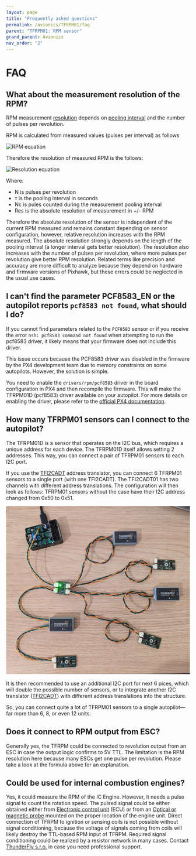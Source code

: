 ```yaml
---
layout: page
title: "Frequently asked questions"
permalink: /avionics/TFRPM01/faq
parent: "TFRPM01: RPM sensor"
grand_parent: Avionics
nav_order: "2"
---
```



# FAQ
## What about the measurement resolution of the RPM?

RPM measurement [resolution](https://en.wikipedia.org/wiki/Sensor#Resolution) depends on [pooling interval](https://docs.px4.io/main/en/advanced_config/parameter_reference.html#PCF8583_POOL) and the number of pulses per revolution.

RPM is calculated from measured values (pulses per interval) as follows

![RPM equation](https://latex.codecogs.com/png.image?\dpi{110}RPM=\frac{N_c60}{N\tau})

Therefore the resolution of measured RPM is the follows:

![Resolution equation](https://latex.codecogs.com/png.image?\dpi{110}Res=\frac{60}{N\tau})


Where:
  * N is pulses per revolution
  * τ is the pooling interval in seconds
  * Nc is pules counted during the measurement pooling interval
  * Res is the absolute resolution of measurement in +/- RPM

Therefore the absolute resolution of the sensor is independent of the current RPM measured and remains constant depending on sensor configuration, however, relative resolution increases with the RPM measured.  The absolute resolution strongly depends on the length of the pooling interval (a longer interval gets better resolution). The resolution also increases with the number of pulses per revolution, where more pulses per revolution give better RPM resolution. Related terms like precision and accuracy are more difficult to analyze because they depend on hardware and firmware versions of Pixhawk, but these errors could be neglected in the usual use cases.



## I can't find the parameter PCF8583_EN or the autopilot reports `pcf8583 not found`, what should I do?

If you cannot find parameters related to the `PCF8583` sensor or if you receive the error `nsh: pcf8583 command not found` when attempting to run the pcf8583 driver, it likely means that your firmware does not include this driver.

This issue occurs because the PCF8583 driver was disabled in the firmware by the PX4 development team due to memory constraints on some autopilots. However, the solution is simple.

You need to enable the `drivers/rpm/pcf8583` driver in the board configuration in PX4 and then recompile the firmware. This will make the TFRPM01D (pcf8583) driver available on your autopilot. For more details on enabling the driver, please refer to the [official PX4 documentation](https://docs.px4.io/main/en/peripherals/serial_configuration.html#configuration-parameter-missing-from-qgroundcontrol).


## How many TFRPM01 sensors can I connect to the autopilot?


The TFRPM01D is a sensor that operates on the I2C bus, which requires a unique address for each device. The TFRPM01D itself allows setting 2 addresses. This way, you can connect a pair of TFRPM01 sensors to each I2C port.

If you use the [TFI2CADT](../TFI2CADT01) address translator, you can connect 6 TFRPM01 sensors to a single port (with one TFI2CADT). The TFI2CADT01 has two channels with different address translations. The configuration will then look as follows: TFRPM01 sensors without the case have their I2C address changed from 0x50 to 0x51.

![](multiple_tfrpm.jpg)


It is then recommended to use an additional I2C port for next 6 pices, which will double the possible number of sensors, or to integrate another I2C translator ([TFI2CADT](../TFI2CADT01)) with different address translations into the structure.

So, you can connect quite a lot of TFRPM01 sensors to a single autopilot—far more than 6, 8, or even 12 units.


## Does it connect to RPM output from ESC?

Generally yes, the TFRPM could be connected to revolution output from an ESC in case the output logic confirms to 5V TTL.
The limitation is the RPM resolution here because many ESCs get one pulse per revolution. Please take a look at the formula above for an explanation.

## Could be used for internal combustion engines?

Yes, it could measure the RPM of the IC Engine. However, it needs a pulse signal to count the rotation speed. The pulsed signal could be either obtained either from [Electronic control unit](https://en.wikipedia.org/wiki/Electronic_control_unit) (ECU) or from an [Optical or magnetic probe](https://github.com/ThunderFly-aerospace/TFPROBE01) mounted on the proper location of the engine unit. Direct connection of TFRPM to ignition or sensing coils is not possible without signal conditioning, because the voltage of signals coming from coils will likely destroy the TTL-based RPM input of TFRPM. Required signal conditioning could be realized by a resistor network in many cases. Contact [ThunderFly s.r.o.](https://www.thunderfly.cz/contact-us.html) in case you need professional support.

